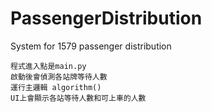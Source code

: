# PassengerDistribution
System for 1579 passenger distribution
```
程式進入點是main.py
啟動後會偵測各站牌等待人數
運行主邏輯 algorithm()
UI上會顯示各站等待人數和可上車的人數
```
